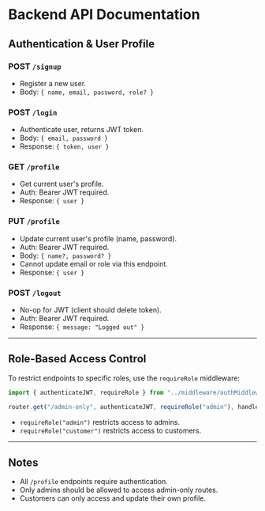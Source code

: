 # Backend API Documentation

## Authentication & User Profile

### POST `/signup`

- Register a new user.
- Body: `{ name, email, password, role? }`

### POST `/login`

- Authenticate user, returns JWT token.
- Body: `{ email, password }`
- Response: `{ token, user }`

### GET `/profile`

- Get current user's profile.
- Auth: Bearer JWT required.
- Response: `{ user }`

### PUT `/profile`

- Update current user's profile (name, password).
- Auth: Bearer JWT required.
- Body: `{ name?, password? }`
- Cannot update email or role via this endpoint.
- Response: `{ user }`

### POST `/logout`

- No-op for JWT (client should delete token).
- Auth: Bearer JWT required.
- Response: `{ message: "Logged out" }`

---

## Role-Based Access Control

To restrict endpoints to specific roles, use the `requireRole` middleware:

```typescript
import { authenticateJWT, requireRole } from "../middleware/authMiddleware";

router.get("/admin-only", authenticateJWT, requireRole("admin"), handler);
```

- `requireRole("admin")` restricts access to admins.
- `requireRole("customer")` restricts access to customers.

---

## Notes

- All `/profile` endpoints require authentication.
- Only admins should be allowed to access admin-only routes.
- Customers can only access and update their own profile.
